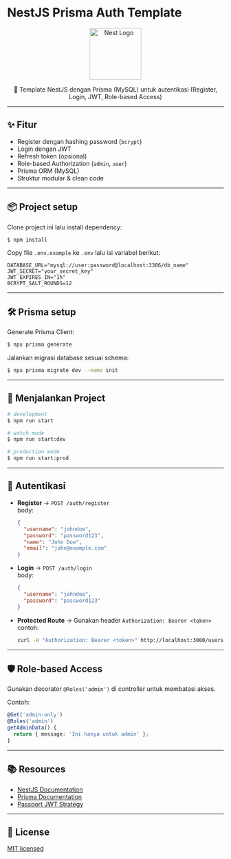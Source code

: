# NestJS Prisma Auth Template

<p align="center">
  <a href="http://nestjs.com/" target="blank">
    <img src="https://nestjs.com/img/logo-small.svg" width="120" alt="Nest Logo" />
  </a>
</p>

<p align="center">
  🚀 Template NestJS dengan Prisma (MySQL) untuk autentikasi 
  (Register, Login, JWT, Role-based Access)
</p>

---

## ✨ Fitur

- Register dengan hashing password (`bcrypt`)
- Login dengan JWT
- Refresh token (opsional)
- Role-based Authorization (`admin`, `user`)
- Prisma ORM (MySQL)
- Struktur modular & clean code

---

## 📦 Project setup

Clone project ini lalu install dependency:

```bash
$ npm install
```

Copy file `.env.example` ke `.env` lalu isi variabel berikut:

```env
DATABASE_URL="mysql://user:password@localhost:3306/db_name"
JWT_SECRET="your_secret_key"
JWT_EXPIRES_IN="1h"
BCRYPT_SALT_ROUNDS=12
```

---

## 🛠️ Prisma setup

Generate Prisma Client:

```bash
$ npx prisma generate
```

Jalankan migrasi database sesuai schema:

```bash
$ npx prisma migrate dev --name init
```

---

## 🚀 Menjalankan Project

```bash
# development
$ npm run start

# watch mode
$ npm run start:dev

# production mode
$ npm run start:prod
```

---

## 🔑 Autentikasi

- **Register** → `POST /auth/register`  
  body:
  ```json
  {
    "username": "johndoe",
    "password": "password123",
    "name": "John Doe",
    "email": "john@example.com"
  }
  ```

- **Login** → `POST /auth/login`  
  body:
  ```json
  {
    "username": "johndoe",
    "password": "password123"
  }
  ```

- **Protected Route** → Gunakan header `Authorization: Bearer <token>`  
  contoh:
  ```bash
  curl -H "Authorization: Bearer <token>" http://localhost:3000/users/profile
  ```

---

## 🛡️ Role-based Access

Gunakan decorator `@Roles('admin')` di controller untuk membatasi akses.

Contoh:
```ts
@Get('admin-only')
@Roles('admin')
getAdminData() {
  return { message: 'Ini hanya untuk admin' };
}
```

---

## 📚 Resources

- [NestJS Documentation](https://docs.nestjs.com)
- [Prisma Documentation](https://www.prisma.io/docs)
- [Passport JWT Strategy](http://www.passportjs.org/packages/passport-jwt/)

---

## 📜 License

[MIT licensed](LICENSE)
